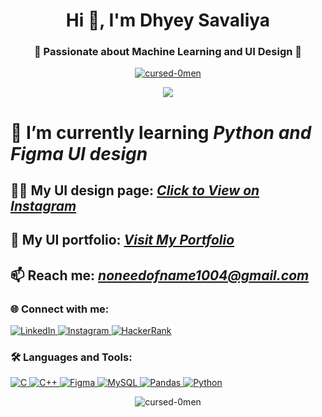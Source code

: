 <h1 align="center">Hi 👋, I'm Dhyey Savaliya</h1>
<h3 align="center">🚀 Passionate about Machine Learning and UI Design 🎨</h3>

<p align="center"> 
  <a href="https://github.com/ryo-ma/github-profile-trophy">
    <img src="https://github-profile-trophy.vercel.app/?username=cursed-0men&theme=gruvbox&row=1&column=7" alt="cursed-0men" />
  </a> 
</p>

<p align="center">
  <img src="https://readme-typing-svg.demolab.com?font=Fira+Code&weight=500&pause=1000&color=fcba03&center=true&vCenter=true&width=450&lines=I+Love+Learning+New+Things!+;Python+Enthusiast+,+Figma+UI+Designer!;Building+Creative+Designs+💻">
</p>

# 🌱 I’m currently learning ***Python and Figma UI design***

## 👨‍💻 My UI design page: [***Click to View on Instagram***](https://www.instagram.com/ui.paradigm/)

## 📝 My UI portfolio: [***Visit My Portfolio***](https://sites.google.com/view/dhyeys-ui-paradigm)

## 📫 Reach me: ***noneedofname1004@gmail.com***


<h3 align="left">🌐 Connect with me:</h3>
<p align="left">
  <a href="https://linkedin.com/in/dhyey-savaliya-632bb4246" target="blank">
    <img src="https://img.shields.io/badge/LinkedIn-0077B5?style=for-the-badge&logo=linkedin&logoColor=white" alt="LinkedIn" />
  </a>
  <a href="https://instagram.com/dhyey.xo" target="blank">
    <img src="https://img.shields.io/badge/Instagram-E4405F?style=for-the-badge&logo=instagram&logoColor=white" alt="Instagram" />
  </a>
  <a href="https://www.hackerrank.com/lucifermrngstr01" target="blank">
    <img src="https://img.shields.io/badge/HackerRank-00EA64?style=for-the-badge&logo=hackerrank&logoColor=white" alt="HackerRank" />
  </a>
</p>

<h3 align="left">🛠 Languages and Tools:</h3>
<p align="left"> 
  <a href="https://www.cprogramming.com/" target="_blank" rel="noreferrer">
    <img src="https://img.shields.io/badge/C%20programming-A8B9CC.svg?style=for-the-badge&logo=c&logoColor=white" alt="C" />
  </a> 
  <a href="https://www.w3schools.com/cpp/" target="_blank" rel="noreferrer"> 
    <img src="https://img.shields.io/badge/C++-00599C?style=for-the-badge&logo=c%2B%2B&logoColor=white" alt="C++" />
  </a> 
  <a href="https://www.figma.com/" target="_blank" rel="noreferrer"> 
    <img src="https://img.shields.io/badge/Figma-F24E1E?style=for-the-badge&logo=figma&logoColor=white" alt="Figma" />
  </a> 
  <a href="https://www.mysql.com/" target="_blank" rel="noreferrer"> 
    <img src="https://img.shields.io/badge/MySQL-4479A1?style=for-the-badge&logo=mysql&logoColor=white" alt="MySQL" />
  </a> 
  <a href="https://pandas.pydata.org/" target="_blank" rel="noreferrer"> 
    <img src="https://img.shields.io/badge/Pandas-150458?style=for-the-badge&logo=pandas&logoColor=white" alt="Pandas" />
  </a> 
  <a href="https://www.python.org" target="_blank" rel="noreferrer"> 
    <img src="https://img.shields.io/badge/Python-3776AB?style=for-the-badge&logo=python&logoColor=white" alt="Python" />
  </a> 
</p>

<p align="center">
  <img align="center" src="https://github-readme-stats.vercel.app/api/top-langs?username=cursed-0men&show_icons=true&locale=en&layout=compact&theme=gruvbox" alt="cursed-0men" />
</p>
